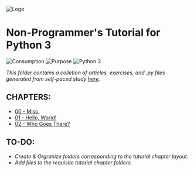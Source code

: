 ![Logo](https://www.python.org/static/community_logos/python-logo-master-v3-TM-flattened.png)

# Non-Programmer's Tutorial for Python 3
![Consumption](https://img.shields.io/static/v1?label=Consumption&message=Private&color=fed42a)
![Purpose](https://img.shields.io/static/v1?label=Purpose&message=Educational&color=b497d5)
![Python 3](https://img.shields.io/static/v1?label=Python3&message=3.10.6&color=9ed670)

*This folder contains a colletion of articles, exercises, and .py files generated from self-paced study [here](https://en.wikibooks.org/wiki/Non-Programmer%27s_Tutorial_for_Python_3).*

## CHAPTERS:
*  [00 - Misc.](https://github.com/rhc-iv/Python-3-Lessons/tree/main/Non-Programmer's%20Tutorial%20for%20Python%203/00%20-%20Misc.)
*  [01 - Hello, World!](https://github.com/rhc-iv/Python-3-Lessons/tree/main/Non-Programmer's%20Tutorial%20for%20Python%203/01%20-%20Hello%20World)
*  [02 - Who Goes There?](https://github.com/rhc-iv/Python-3-Lessons/tree/main/Non-Programmer's%20Tutorial%20for%20Python%203/02%20-%20Who%20Goes%20There)

## TO-DO:
*  _Create & Orgranize folders corresponding to the tutorial chapter layout._
*  _Add files to the requisite tutorial chapter folders._
